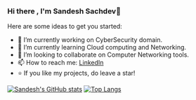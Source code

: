 ### Hi there , I'm Sandesh Sachdev👋

<!--
**sachdev27/sachdev27** is a ✨ _special_ ✨ repository because its `README.md` (this file) appears on your GitHub profile.
-->

Here are some ideas to get you started:

- 🔭 I’m currently working on CyberSecurity domain.
- 🌱 I’m currently learning Cloud computing and Networking.
- 👯 I’m looking to collaborate on Computer Networking tools.
- 📫 How to reach me: [LinkedIn](https://www.linkedin.com/in/sandeshsachdev/)
- ⭐️ If you like my projects, do leave a star!


[![Sandesh's GitHub stats](https://github-readme-stats.vercel.app/api?username=sachdev27&theme=radical)](https://github.com/anuraghazra/github-readme-stats)
[![Top Langs](https://github-readme-stats.vercel.app/api/top-langs/?username=sachdev27&langs_count=6&layout=compact&theme=radical)](https://github.com/anuraghazra/github-readme-stats)
